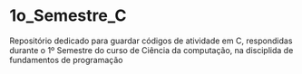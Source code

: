 # 1o_Semestre_C
Repositório dedicado para guardar códigos de atividade em C, respondidas durante o 1º Semestre do curso de Ciência da computação, na disciplida de fundamentos de programação
